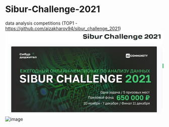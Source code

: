 # Sibur-Challenge-2021
data analysis competitions (TOP1 - https://github.com/aizakharov94/sibur_challenge_2021) 
![picture](/sibur.JPG)
![image](https://user-images.githubusercontent.com/57914441/145161910-8f091c2e-c55f-4525-b76c-aa4e9904112f.png)
